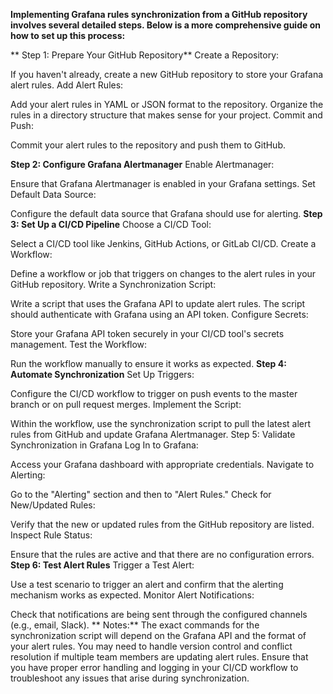 **Implementing Grafana rules synchronization from a GitHub repository involves several detailed steps. Below is a more comprehensive guide on how to set up this process:**

**
Step 1: Prepare Your GitHub Repository**
Create a Repository:

If you haven't already, create a new GitHub repository to store your Grafana alert rules.
Add Alert Rules:

Add your alert rules in YAML or JSON format to the repository.
Organize the rules in a directory structure that makes sense for your project.
Commit and Push:

Commit your alert rules to the repository and push them to GitHub.

**Step 2: Configure Grafana Alertmanager**
Enable Alertmanager:

Ensure that Grafana Alertmanager is enabled in your Grafana settings.
Set Default Data Source:

Configure the default data source that Grafana should use for alerting.
**Step 3: Set Up a CI/CD Pipeline**
Choose a CI/CD Tool:

Select a CI/CD tool like Jenkins, GitHub Actions, or GitLab CI/CD.
Create a Workflow:

Define a workflow or job that triggers on changes to the alert rules in your GitHub repository.
Write a Synchronization Script:

Write a script that uses the Grafana API to update alert rules.
The script should authenticate with Grafana using an API token.
Configure Secrets:

Store your Grafana API token securely in your CI/CD tool's secrets management.
Test the Workflow:

Run the workflow manually to ensure it works as expected.
**Step 4: Automate Synchronization**
Set Up Triggers:

Configure the CI/CD workflow to trigger on push events to the master branch or on pull request merges.
Implement the Script:

Within the workflow, use the synchronization script to pull the latest alert rules from GitHub and update Grafana Alertmanager.
Step 5: Validate Synchronization in Grafana
Log In to Grafana:

Access your Grafana dashboard with appropriate credentials.
Navigate to Alerting:

Go to the "Alerting" section and then to "Alert Rules."
Check for New/Updated Rules:

Verify that the new or updated rules from the GitHub repository are listed.
Inspect Rule Status:

Ensure that the rules are active and that there are no configuration errors.
**Step 6: Test Alert Rules**
Trigger a Test Alert:

Use a test scenario to trigger an alert and confirm that the alerting mechanism works as expected.
Monitor Alert Notifications:

Check that notifications are being sent through the configured channels (e.g., email, Slack).
** Notes:**
The exact commands for the synchronization script will depend on the Grafana API and the format of your alert rules.
You may need to handle version control and conflict resolution if multiple team members are updating alert rules.
Ensure that you have proper error handling and logging in your CI/CD workflow to troubleshoot any issues that arise during synchronization.
